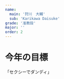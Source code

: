 ```yaml
---
name:
  main: '狩川　大輔'
  sub: 'Karikawa Daisuke'
grade: '准教授'
major: ''
order: 2
---
```


# 今年の目標
「セクシーでダンディ」
